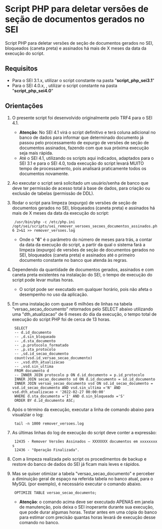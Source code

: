 # Script PHP para deletar versões de seção de documentos gerados no SEI
Script PHP para deletar versões de seção de documentos gerados no SEI, bloqueados (caneta preta) e assinados há mais de X meses da data da execução do script.

## Requisitos
- Para o SEI 3.1.x, utilizar o script constante na pasta "**script_php_sei3.1**"
- Para o SEI 4.0.x, , utilizar o script constante na pasta "**script_php_sei4.0**"

## Orientações
1. O presente script foi desenvolvido originalmente pelo TRF4 para o SEI 4.1.
	- **Atenção**: No SEI 4.1 virá o script definitivo e terá coluna adicional no banco de dados para informar que determinado documento já passou pelo processamento de expurgo de versões de seção de documentos assinados, fazendo com que sua próxima execução seja mais rápida.
	- Até o SEI 4.1, utilizando os scripts aqui indicados, adaptados para o SEI 3.1 e para o SEI 4.0, toda execução do script levará MUITO tempo de processamento, pois analisará praticamente todos os documentos novamente.
2. Ao executar o script será solicitado um usuário/senha de banco que deve ter permissão de acesso total à base de dados, para criação ou exclusão de tabelas (permissão de DDL).
3. Rodar o script para limpeza (expurgo) de versões de seção de documentos gerados no SEI, bloqueados (caneta preta) e assinados há mais de X meses da data da execução do script:

		/usr/bin/php -c /etc/php.ini /opt/sei/scripts/sei_remover_versoes_secoes_documentos_assinados.php 6 2>&1 >> remover_versoes.log
		
	- Onde o "**6**" é o parâmetro do número de meses para trás, a contar da data da execução do script, a partir da qual o sistema fará a limpeza (expurgo) de versões de seção de documentos gerados no SEI, bloqueados (caneta preta) e assinados até o primeiro documento constante no banco que atenda às regras.

4. Dependendo da quantidade de documentos gerados, assinados e com caneta preta existentes na instalação do SEI, o tempo de execução do script pode levar muitas horas.
	- O script pode ser executado em qualquer horário, pois não afeta o desempenho no uso da aplicação.
5. Em uma instalação com quase 6 milhões de linhas na tabela "versao_secao_documento" retornados pelo SELECT abaixo utilizando uma "dth_atualizacao" de 6 meses do dia da execução, o tempo total de execução do script PHP foi de cerca de 13 horas.

		SELECT
		-- d.id_documento
		-- ,d.sin_bloqueado
		-- ,d.sta_documento
		-- ,p.protocolo_formatado
		-- ,p.sta_protocolo
		-- ,sd.id_secao_documento
		count(vsd.id_versao_secao_documento)
		-- ,vsd.dth_atualizacao
		-- ,vsd.sin_ultima
		FROM documento d
		-- INNER JOIN protocolo p ON d.id_documento = p.id_protocolo
		INNER JOIN secao_documento sd ON d.id_documento = sd.id_documento
		INNER JOIN versao_secao_documento vsd ON sd.id_secao_documento = vsd.id_secao_documento AND vsd.sin_ultima ='N' AND vsd.dth_atualizacao < '2022-02-27 00:00:00'
		WHERE d.sta_documento ='I' AND d.sin_bloqueado ='S'
		ORDER BY d.id_documento ASC;

6. Após o término da execução, executar a linha de comando abaixo para visualziar o log:

		tail -n 1000 remover_versoes.log

7. As últimas linhas do log de execução do script deve conter a expressão:
		
		12435 - Remover Versões Assinados – XXXXXXX documentos em xxxxxxxx s
		12436 - "Operação Finalizada".

8. Com a limpeza realizada pelo script os procedimentos de backup e restore do banco de dados do SEI já ficam mais leves e rápidos.
9. Mas se quiser otimizar a tabela "versao_secao_documento" e perceber a diminuição geral de espaço na referida tabela no banco atual, para o MySQL (por exemplo), é necessário executar o comando abaixo.

		OPTIMIZE TABLE versao_secao_documento;
		
	- **Atenção**: o comando acima deve ser executado APENAS em janela de manutenção, pois deixa o SEI inoperante durante sua execução, que pode durar algumas horas. Testar antes em uma cópia do banco para estimar com precisão quantas horas levará de execução desse comando no banco.
